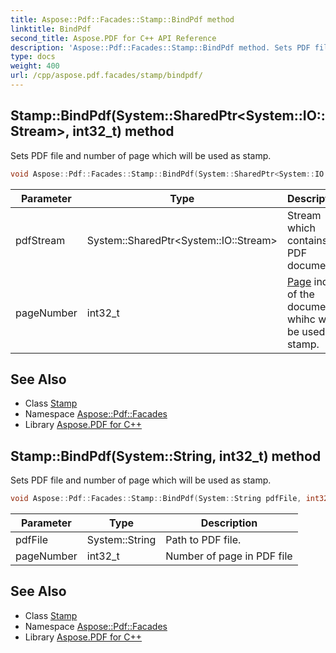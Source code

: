```yaml
---
title: Aspose::Pdf::Facades::Stamp::BindPdf method
linktitle: BindPdf
second_title: Aspose.PDF for C++ API Reference
description: 'Aspose::Pdf::Facades::Stamp::BindPdf method. Sets PDF file and number of page which will be used as stamp in C++.'
type: docs
weight: 400
url: /cpp/aspose.pdf.facades/stamp/bindpdf/
---
```

## Stamp::BindPdf(System::SharedPtr\<System::IO::Stream\>, int32_t) method


Sets PDF file and number of page which will be used as stamp.

```cpp
void Aspose::Pdf::Facades::Stamp::BindPdf(System::SharedPtr<System::IO::Stream> pdfStream, int32_t pageNumber)
```


| Parameter | Type | Description |
| --- | --- | --- |
| pdfStream | System::SharedPtr\<System::IO::Stream\> | Stream which contains PDF document. |
| pageNumber | int32_t | [Page](../../../aspose.pdf/page/) index of the document whihc will be used as stamp. |

## See Also

* Class [Stamp](../)
* Namespace [Aspose::Pdf::Facades](../../)
* Library [Aspose.PDF for C++](../../../)
## Stamp::BindPdf(System::String, int32_t) method


Sets PDF file and number of page which will be used as stamp.

```cpp
void Aspose::Pdf::Facades::Stamp::BindPdf(System::String pdfFile, int32_t pageNumber)
```


| Parameter | Type | Description |
| --- | --- | --- |
| pdfFile | System::String | Path to PDF file. |
| pageNumber | int32_t | Number of page in PDF file |

## See Also

* Class [Stamp](../)
* Namespace [Aspose::Pdf::Facades](../../)
* Library [Aspose.PDF for C++](../../../)

